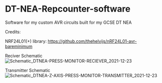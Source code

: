 # DT-NEA-Repcounter-software
Software for my custom AVR circuits built for my GCSE DT NEA

Credits:

NRF24L01(+) library: https://github.com/thehelvijs/nRF24L01-avr-bareminimum

Reciver Schematic
![Schematic_DTNEA-PRESS-MONITOR-RECIEVER_2021-12-23](https://user-images.githubusercontent.com/57725407/147291656-b2e46874-7ec0-43ea-86e3-116ec506f819.png)

Transmitter Schematic
![Schematic_DTNEA-Z-AXIS-PRESS-MONITOR-TRANSMITTER_2021-12-23](https://user-images.githubusercontent.com/57725407/147291674-b63eba8f-97c3-44d4-a145-94e474d8808c.png)
